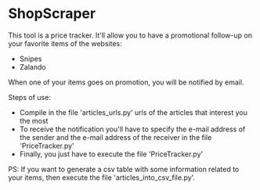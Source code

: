 # ShopScraper

This tool is a price tracker. It'll allow you to have a promotional follow-up on your favorite items of the websites:

- Snipes
- Zalando

When one of your items goes on promotion, you will be notified by email.

Steps of use:

- Compile in the file 'articles_urls.py' urls of the articles that interest you the most
- To receive the notification you'll have to specify the e-mail address of the sender and the e-mail address of the receiver in the file 'PriceTracker.py'
- Finally, you just have to execute the file 'PriceTracker.py'

PS: If you want to generate a csv table with some information related to your items, then execute the file 'articles_into_csv_file.py'.
